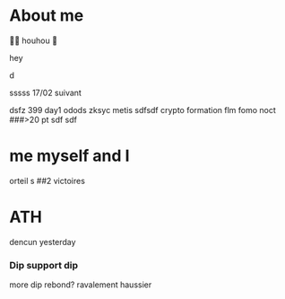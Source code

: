# About me
🦉🦥 houhou
🦥




hey

d

sssss
17/02
suivant

dsfz
399
day1
odods
zksyc
metis
sdfsdf
crypto formation
flm fomo
noct
###>20 pt
sdf
sdf
# me myself and I
orteil
s
##2 victoires
# ATH
dencun yesterday
### Dip support dip
more dip
rebond?
ravalement haussier
